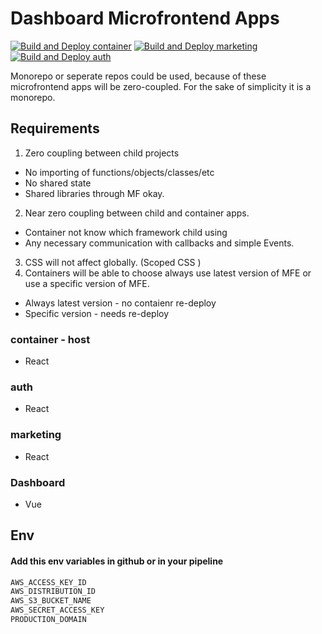 # Dashboard Microfrontend Apps

[![Build and Deploy container](https://github.com/bugraaydin1/microfrontend-dashboard/actions/workflows/container_deploy.yaml/badge.svg?branch=master&event=push)](https://github.com/bugraaydin1/microfrontend-dashboard/actions/workflows/container_deploy.yaml)
[![Build and Deploy marketing](https://github.com/bugraaydin1/microfrontend-dashboard/actions/workflows/marketing_deploy.yaml/badge.svg?branch=master&event=push)](https://github.com/bugraaydin1/microfrontend-dashboard/actions/workflows/marketing_deploy.yaml)
[![Build and Deploy auth](https://github.com/bugraaydin1/microfrontend-dashboard/actions/workflows/auth_deploy.yaml/badge.svg?branch=master&event=push)](https://github.com/bugraaydin1/microfrontend-dashboard/actions/workflows/auth_deploy.yaml)

Monorepo or seperate repos could be used, because of these microfrontend apps will be zero-coupled. For the sake of simplicity it is a monorepo.

## Requirements

1.  Zero coupling between child projects

- No importing of functions/objects/classes/etc
- No shared state
- Shared libraries through MF okay.

2. Near zero coupling between child and container apps.

- Container not know which framework child using
- Any necessary communication with callbacks and simple Events.

3. CSS will not affect globally. (Scoped CSS )
4. Containers will be able to choose always use latest version of MFE or use a specific version of MFE.

- Always latest version - no contaienr re-deploy
- Specific version - needs re-deploy

### container - host

- React

### auth

- React

### marketing

- React

### Dashboard

- Vue

## Env

#### Add this env variables in github or in your pipeline

```bash
AWS_ACCESS_KEY_ID
AWS_DISTRIBUTION_ID
AWS_S3_BUCKET_NAME
AWS_SECRET_ACCESS_KEY
PRODUCTION_DOMAIN
```
